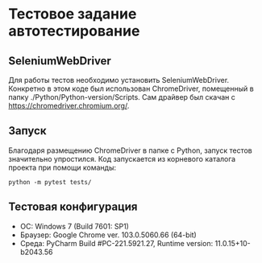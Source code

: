 # Тестовое задание автотестирование

## SeleniumWebDriver
Для работы тестов необходимо установить SeleniumWebDriver. Конкретно в этом коде был использован ChromeDriver, помещенный в папку ./Python/Python-version/Scripts.
Сам драйвер был скачан с https://chromedriver.chromium.org/.

## Запуск
Благодаря размещению ChromeDriver в папке с Python, запуск тестов значительно упростился. Код запускается из корневого каталога проекта при помощи команды:
```
python -m pytest tests/
```

## Тестовая конфигурация

+ ОС: Windows 7 (Build 7601: SP1)
+ Браузер: Google Chrome ver. 103.0.5060.66 (64-bit)
+ Среда: PyCharm Build #PC-221.5921.27, Runtime version: 11.0.15+10-b2043.56

